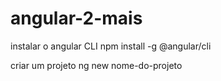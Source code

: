 # angular-2-mais

instalar o angular CLI
npm install -g @angular/cli

criar um projeto 
ng new nome-do-projeto